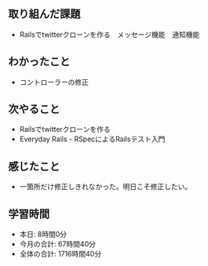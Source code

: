 ## 取り組んだ課題
- Railsでtwitterクローンを作る　メッセージ機能　通知機能
## わかったこと
- コントローラーの修正
## 次やること
- Railsでtwitterクローンを作る
- Everyday Rails - RSpecによるRailsテスト入門
## 感じたこと
- 一箇所だけ修正しきれなかった。明日こそ修正したい。
## 学習時間
- 本日: 8時間0分
- 今月の合計: 67時間40分
- 全体の合計: 1716時間40分
